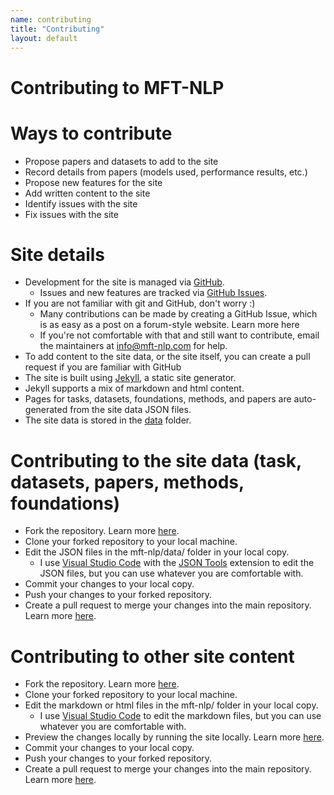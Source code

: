 ```yaml
---
name: contributing
title: "Contributing"
layout: default
---
```


# Contributing to MFT-NLP

# Ways to contribute
- Propose papers and datasets to add to the site
- Record details from papers (models used, performance results, etc.)
- Propose new features for the site
- Add written content to the site
- Identify issues with the site
- Fix issues with the site

# Site details
- Development for the site is managed via [GitHub](https://github.com/g-simmons/mft-nlp/). 
  - Issues and new features are tracked via [GitHub Issues](https://github.com/g-simmons/mft-nlp/issues).
- If you are not familiar with git and GitHub, don't worry :)
  - Many contributions can be made by creating a GitHub Issue, which is as easy as a post on a forum-style website. Learn more here
  - If you're not comfortable with that and still want to contribute, email the maintainers at info@mft-nlp.com for help.
- To add content to the site data, or the site itself, you can create a pull request if you are familiar with GitHub
- The site is built using [Jekyll](https://jekyllrb.com/), a static site generator.
- Jekyll supports a mix of markdown and html content.
- Pages for tasks, datasets, foundations, methods, and papers are auto-generated from the site data JSON files. 
- The site data is stored in the [data](https://github.com/g-simmons/mft-nlp/data) folder.

# Contributing to the site data (task, datasets, papers, methods, foundations)
- Fork the repository. Learn more [here](https://docs.github.com/en/get-started/quickstart/fork-a-repo).
- Clone your forked repository to your local machine. 
- Edit the JSON files in the mft-nlp/data/ folder in your local copy. 
  - I use [Visual Studio Code](https://code.visualstudio.com/) with the [JSON Tools](https://marketplace.visualstudio.com/items?itemName=eriklynd.json-tools) extension to edit the JSON files, but you can use whatever you are comfortable with.
- Commit your changes to your local copy.
- Push your changes to your forked repository.
- Create a pull request to merge your changes into the main repository. Learn more [here](https://docs.github.com/en/get-started/quickstart/fork-a-repo#step-4-create-a-pull-request).
  
# Contributing to other site content
- Fork the repository. Learn more [here](https://docs.github.com/en/get-started/quickstart/fork-a-repo).
- Clone your forked repository to your local machine.
- Edit the markdown or html files in the mft-nlp/ folder in your local copy.
  - I use [Visual Studio Code](https://code.visualstudio.com/) to edit the markdown files, but you can use whatever you are comfortable with.
- Preview the changes locally by running the site locally. Learn more [here](https://docs.github.com/en/github/working-with-github-pages/testing-your-github-pages-site-locally-with-jekyll).
- Commit your changes to your local copy.
- Push your changes to your forked repository.
- Create a pull request to merge your changes into the main repository. Learn more [here](https://docs.github.com/en/get-started/quickstart/fork-a-repo#step-4-create-a-pull-request).
